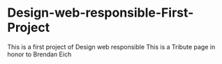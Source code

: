 # Design-web-responsible-First-Project
This is a first project of Design web responsible
This is a Tribute page in honor to Brendan Eich
